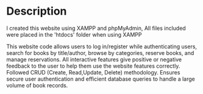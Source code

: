 # Description

I created this website using XAMPP and phpMyAdmin,
All files included were placed in the 'htdocs' folder when using XAMPP

This website code allows users to log in/register while authenticating users, search for books by
title/author, browse by categories, reserve books, and manage reservations. All interactive features give positive
or negative feedback to the user to help them use the website features correctly. 
Followed CRUD (Create, Read,Update, Delete) methodology.
Ensures secure user authentication and efficient database queries to handle a large volume of book
records.

